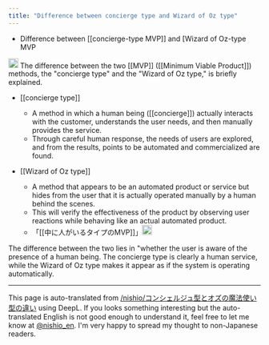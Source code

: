 ```yaml
---
title: "Difference between concierge type and Wizard of Oz type"
---
```


- Difference between [[concierge-type MVP]] and [Wizard of Oz-type MVP
<img src='https://scrapbox.io/api/pages/nishio-en/GPT-4.5/icon' alt='GPT-4.5.icon' height="19.5"/>
The difference between the two [[MVP]] ([[Minimum Viable Product]]) methods, the "concierge type" and the "Wizard of Oz type," is briefly explained.

- [[concierge type]]
    - A method in which a human being ([[concierge]]) actually interacts with the customer, understands the user needs, and then manually provides the service.
    - Through careful human response, the needs of users are explored, and from the results, points to be automated and commercialized are found.

- [[Wizard of Oz type]]
    - A method that appears to be an automated product or service but hides from the user that it is actually operated manually by a human behind the scenes.
    - This will verify the effectiveness of the product by observing user reactions while behaving like an actual automated product.
    - 「[[中に人がいるタイプのMVP]]」<img src='https://scrapbox.io/api/pages/nishio-en/nishio/icon' alt='nishio.icon' height="19.5"/>

The difference between the two lies in "whether the user is aware of the presence of a human being. The concierge type is clearly a human service, while the Wizard of Oz type makes it appear as if the system is operating automatically.

---
This page is auto-translated from [/nishio/コンシェルジュ型とオズの魔法使い型の違い](https://scrapbox.io/nishio/コンシェルジュ型とオズの魔法使い型の違い) using DeepL. If you looks something interesting but the auto-translated English is not good enough to understand it, feel free to let me know at [@nishio_en](https://twitter.com/nishio_en). I'm very happy to spread my thought to non-Japanese readers.